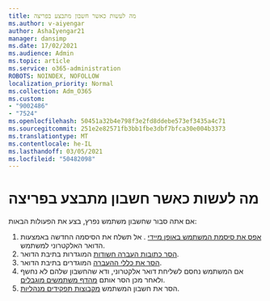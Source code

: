 ```yaml
---
title: מה לעשות כאשר חשבון מתבצע בפריצה
ms.author: v-aiyengar
author: AshaIyengar21
manager: dansimp
ms.date: 17/02/2021
ms.audience: Admin
ms.topic: article
ms.service: o365-administration
ROBOTS: NOINDEX, NOFOLLOW
localization_priority: Normal
ms.collection: Adm_O365
ms.custom:
- "9002486"
- "7524"
ms.openlocfilehash: 50451a32b4e798f3e2fd8ddebe573ef3435a4c71
ms.sourcegitcommit: 251e2e82571fb3bb1fbe3dbf7bfca30e004b3373
ms.translationtype: MT
ms.contentlocale: he-IL
ms.lasthandoff: 03/05/2021
ms.locfileid: "50482098"
---
```

# <a name="what-to-do-when-an-account-is-hacked"></a>מה לעשות כאשר חשבון מתבצע בפריצה

אם אתה סבור שחשבון משתמש נפרץ, בצע את הפעולות הבאות:

1. [אפס את סיסמת המשתמש באופן מיידי](https://go.microsoft.com/fwlink/?linkid=2103704) . אל תשלח את הסיסמה החדשה באמצעות הדואר האלקטרוני למשתמש.
1. [הסר כתובות העברה חשודות](https://go.microsoft.com/fwlink/?linkid=2103705) המוגדרות בתיבת הדואר.
1. [הסר את כללי ההעברה](https://go.microsoft.com/fwlink/?linkid=2103706) המוגדרים בתיבת הדואר.
1. אם המשתמש נחסם לשליחת דואר אלקטרוני, ודא שהחשבון שלהם לא נחשף ולאחר מכן הסר אותם [מהדף משתמשים מוגבלים](https://go.microsoft.com/fwlink/?linkid=2103706).
1. הסר את חשבון המשתמש [מקבוצות תפקידים מנהליות](https://go.microsoft.com/fwlink/?linkid=2092294).